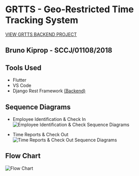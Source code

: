 # GRTTS - Geo-Restricted Time Tracking System

[VIEW GRTTS BACKEND PROJECT](https://github.com/bufleek/GRTTS-Backend)

## Bruno Kiprop - SCCJ/01108/2018

## Tools Used
- Flutter
- VS Code
- Django Rest Framework [(Backend)](https://github.com/bufleek/GRTTS-Backend)

## Sequence Diagrams
 - Employee Identification & Check In
  ![Employee Identification & Check Sequence Diagrams](https://user-images.githubusercontent.com/55278288/208414564-a5f063fb-8a80-4b37-879c-9477dd3c6811.png)
 
 - Time Reports & Check Out
  ![Time Reports & Check Out Sequence Diagrams](https://user-images.githubusercontent.com/55278288/208413992-3bbdcc92-631b-4b46-8767-cd46890f1c2b.png)

## Flow Chart
  ![Flow Chart](https://user-images.githubusercontent.com/55278288/208420985-1e572d20-3ef8-4dc5-979e-2b319aa4e174.png)

